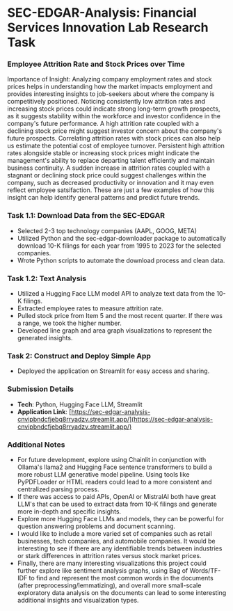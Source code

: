 # SEC-EDGAR-Analysis: Financial Services Innovation Lab Research Task
### Employee Attrition Rate and Stock Prices over Time
Importance of Insight: Analyzing company employment rates and stock prices helps in understanding how the market impacts employment and provides interesting insights to job-seekers about where the company is competitively positioned. Noticing consistently low attrition rates and increasing stock prices could indicate strong long-term growth prospects, as it suggests stability within the workforce and investor confidence in the company's future performance. A high attrition rate coupled with a declining stock price might suggest investor concern about the company's future prospects. Correlating attrition rates with stock prices can also help us estimate the potential cost of employee turnover. Persistent high attrition rates alongside stable or increasing stock prices might indicate the management's ability to replace departing talent efficiently and maintain business continuity. A sudden increase in attrition rates coupled with a stagnant or declining stock price could suggest challenges within the company, such as decreased productivity or innovation and it may even reflect employee satsifaction. These are just a few examples of how this insight can help identify general patterns and predict future trends.

### Task 1.1: Download Data from the SEC-EDGAR
  - Selected 2-3 top technology companies (AAPL, GOOG, META)
  - Utilized Python and the sec-edgar-downloader package to automatically download 10-K filings for each year from 1995 to 2023 for the selected companies.
  - Wrote Python scripts to automate the download process and clean data.

### Task 1.2: Text Analysis
  - Utilized a Hugging Face LLM model API to analyze text data from the 10-K filings.
  - Extracted employee rates to measure attrition rate.
  - Pulled stock price from Item 5 and the most recent quarter. If there was a range, we took the higher number.
  - Developed line graph and area graph visualizations to represent the generated insights.

### Task 2: Construct and Deploy Simple App
  - Deployed the application on Streamlit for easy access and sharing.

### Submission Details
- **Tech**: Python, Hugging Face LLM, Streamlit
- **Application Link**: [https://sec-edgar-analysis-cnvipbndcfjebq8rryadzv.streamlit.app/](https://sec-edgar-analysis-cnvipbndcfjebq8rryadzv.streamlit.app/)

### Additional Notes
- For future development, explore using Chainlit in conjunction with Ollama's llama2 and Hugging Face sentence transformers to build a more robust LLM generative model pipeline. Using tools like PyPDFLoader or HTML readers could lead to a more consistent and centralized parsing process. 
- If there was access to paid APIs, OpenAI or MistralAI both have great LLM's that can be used to extract data from 10-K filings and generate more in-depth and specific insights.
- Explore more Hugging Face LLMs and models, they can be powerful for question answering problems and document scanning.
- I would like to include a more varied set of companies such as retail businesses, tech companies, and automobile companies. It would be interesting to see if there are any identifiable trends between industries or stark differences in attrition rates versus stock market prices.
- Finally, there are many interesting visualizations this project could further explore like sentiment analysis graphs, using Bag of Words/TF-IDF to find and represent the most common words in the documents (after preprocessing/lemmatizing), and overall more small-scale exploratory data analysis on the documents can lead to some interesting additional insights and visualization types.